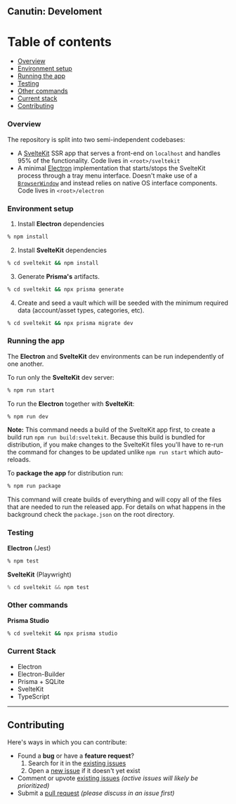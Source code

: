 ## Canutin: Develoment

# Table of contents

- [Overview](#overview)
- [Environment setup](#environment-setup)
- [Running the app](#running-the-app)
- [Testing](#testing)
- [Other commands](#other-commands)
- [Current stack](#current-stack)
- [Contributing](#contributing)

### Overview

The repository is split into two semi-independent codebases:

- A [SvelteKit](https://kit.svelte.dev/) SSR app that serves a front-end on `localhost` and handles 95% of the functionality. Code lives in `<root>/sveltekit`
- A minimal [Electron](https://www.electronjs.org/) implementation that starts/stops the SvelteKit process through a tray menu interface. Doesn't make use of a [`BrowserWindow`](https://www.electronjs.org/docs/latest/api/browser-window) and instead relies on native OS interface components. Code lives in `<root>/electron`

### Environment setup

1. Install **Electron** dependencies

```bash
% npm install
```

2. Install **SvelteKit** dependencies

```bash
% cd sveltekit && npm install
```

3. Generate **Prisma's** artifacts.

```bash
% cd sveltekit && npx prisma generate
```

4. Create and seed a vault which will be seeded with the minimum required data (account/asset types, categories, etc).

```bash
% cd sveltekit && npx prisma migrate dev
```

### Running the app

The **Electron** and **SvelteKit** dev environments can be run independently of one another.

To run only the **SvelteKit** dev server:

```bash
% npm run start
```

To run the **Electron** together with **SvelteKit**:

```bash
% npm run dev
```

**Note:** This command needs a build of the SvelteKit app first, to create a build run `npm run build:sveltekit`. Because this build is bundled for distribution, if you make changes to the SvelteKit files you'll have to re-run the command for changes to be updated unlike `npm run start` which auto-reloads.

To **package the app** for distribution run:

```bash
% npm run package
```

This command will create builds of everything and will copy all of the files that are needed to run the released app. For details on what happens in the background check the `package.json` on the root directory.

### Testing

**Electron** (Jest)

```bash
% npm test
```

**SvelteKit** (Playwright)

```javascript
% cd sveltekit && npm test
```

### Other commands

**Prisma Studio**

```bash
% cd sveltekit && npx prisma studio
```

### Current Stack

- Electron
- Electron-Builder
- Prisma + SQLite
- SvelteKit
- TypeScript

---

## Contributing

Here's ways in which you can contribute:

- Found a **bug** or have a **feature request**?
  1. Search for it in the [existing issues](https://github.com/canutin/desktop/issues)
  2. Open a [new issue](https://github.com/canutin/desktop/issues/new) if it doesn't yet exist
- Comment or upvote [existing issues](https://github.com/canutin/desktop/issues) _(active issues will likely be prioritized)_
- Submit a [pull request](https://github.com/canutin/desktop/pulls) _(please discuss in an issue first)_
